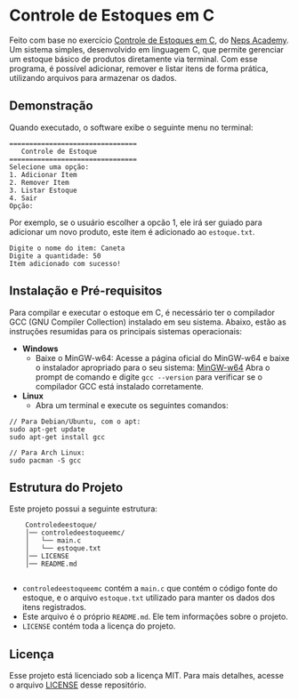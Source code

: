 # Controle de Estoques em C
Feito com base no exercício [Controle de Estoques em C](https://neps.academy/br/course/alocacao-dinamica-e-arquivos/lesson/controle-de-estoques-em-c), do [Neps Academy](https://neps.academy/). Um sistema simples, desenvolvido em linguagem C, que permite gerenciar um estoque básico de produtos diretamente via terminal. Com esse programa, é possível adicionar, remover e listar itens de forma prática, utilizando arquivos para armazenar os dados.

## Demonstração
Quando executado, o software exibe o seguinte menu no terminal:
```
================================
   Controle de Estoque
================================
Selecione uma opção:
1. Adicionar Item
2. Remover Item
3. Listar Estoque
4. Sair
Opção:
```
Por exemplo, se o usuário escolher a opcão 1, ele irá ser guiado para adicionar um novo produto, este item é adicionado ao `estoque.txt`.
```
Digite o nome do item: Caneta
Digite a quantidade: 50
Item adicionado com sucesso!
```

## Instalação e Pré-requisitos
Para compilar e executar o estoque em C, é necessário ter o compilador GCC (GNU Compiler Collection) instalado em seu sistema. Abaixo, estão as instruções resumidas para os principais sistemas operacionais:
- **Windows**
  - Baixe o MinGW-w64:
  Acesse a página oficial do MinGW-w64 e baixe o instalador apropriado para o seu sistema: [MinGW-w64](https://www.mingw-w64.org)
  Abra o prompt de comando e digite `gcc --version` para verificar se o compilador GCC está instalado corretamente.
- **Linux**
  - Abra um terminal e execute os seguintes comandos:
```
// Para Debian/Ubuntu, com o apt:
sudo apt-get update
sudo apt-get install gcc

// Para Arch Linux:
sudo pacman -S gcc
```
## Estrutura do Projeto
Este projeto possui a seguinte estrutura:   

```
    Controledeestoque/  
    │── controledeestoqueemc/
    │   └── main.c
    │   └── estoque.txt
    │── LICENSE 
    │── README.md  
    
```
* `controledeestoqueemc` contém a `main.c` que contém o código fonte do estoque, e o arquivo `estoque.txt` utilizado para manter os dados dos itens registrados.
* Este arquivo é o próprio `README.md`. Ele tem informações sobre o projeto.
* `LICENSE` contém toda a licença do projeto.
## Licença
Esse projeto está licenciado sob a licença MIT. Para mais detalhes, acesse o arquivo [LICENSE](https://github.com/maaluuzete/Controle-de-Estoques-em-C?tab=MIT-1-ov-file) desse repositório.

